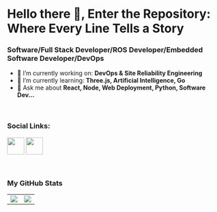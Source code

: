 # Hello there 👋, Enter the Repository: Where Every Line Tells a Story

### Software/Full Stack Developer/ROS Developer/Embedded Software Developer/DevOps

- 🔭 I’m currently working on: __DevOps & Site Reliability Engineering__ 
- 🌱 I’m currently learning: __Three.js, Artificial Intelligence, Go__
- 💬 Ask me about __React, Node, Web Deployment, Python, Software Dev...__

<br/>

### Social Links:

<a href="https://www.linkedin.com/in/mayur-manoj-agarwal"><img src="https://www.vectorlogo.zone/logos/linkedin/linkedin-icon.svg" width="40" height="40"/></a>
<a href="https://www.instagram.com/mayur.m.agarwal"><img src="https://www.vectorlogo.zone/logos/instagram/instagram-icon.svg" width="40" height="40"/></a>

<br/>

### My GitHub Stats

<table>
    <tr>
        <td>
            <img src="https://github-profile-trophy.vercel.app/?username=mayuragarwal2004&row=3&column=4&no-bg=true&theme=darkhub"/>
        </td>
        <td>
            <img src="https://github-readme-stats.vercel.app/api/top-langs/?username=mayuragarwal2004&langs_count=10&layout=donut"/>
        </td> 
    </tr>
    <!--
    <tr>
        <td>
            <img src="https://github-readme-stats.vercel.app/api?username=mayuragarwal2004&count_private=true&show_icons=true&theme=tokyonight"/>
        </td>
        <td>
            <img src="https://github-readme-streak-stats.herokuapp.com/?user=mayuragarwal2004"/>
        </td>
    </tr>
    -->
</table>

<!--
**mayuragarwal2004/mayuragarwal2004** is a ✨ _special_ ✨ repository because its `README.md` (this file) appears on your GitHub profile.

Here are some ideas to get you started:

- 🔭 I’m currently working on ...
- 🌱 I’m currently learning ...
- 👯 I’m looking to collaborate on ...
- 🤔 I’m looking for help with ...
- 💬 Ask me about ...
- 📫 How to reach me: ...
- 😄 Pronouns: ...
- ⚡ Fun fact: ...
-->

